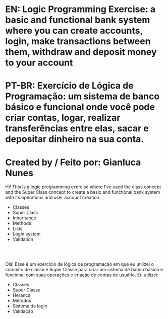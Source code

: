 # EN: Logic Programming Exercise: a basic and functional bank system where you can create accounts, login, make transactions between them, withdraw and deposit money to your account
# PT-BR: Exercício de Lógica de Programação: um sistema de banco básico e funcional onde você pode criar contas, logar, realizar transferências entre elas, sacar e depositar dinheiro na sua conta.
#      
# Created by / Feito por: Gianluca Nunes  

Hi! This is a logic programming exercise where I've used the class concept and the Super Class concept to create a basic and functional bank system with its operations and user account creation.
- Classes
- Super Class
- Inheritance
- Methods
- Lists
- Login system
- Validation

<br><br>

Olá! Esse é um exercício de lógica de programação em que eu utilizei o conceito de classe e Super Classe para criar um sistema de banco básico e funcional com suas operações e criação de contas de usuário.
Eu utilizei:
- Classes
- Super Classe
- Herança
- Métodos
- Sistema de login
- Validação
<br><br>
